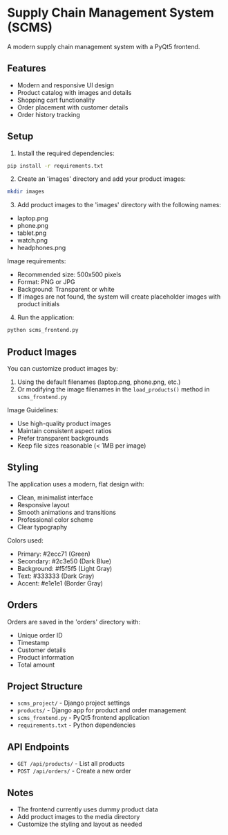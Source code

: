 # Supply Chain Management System (SCMS)

A modern supply chain management system with a PyQt5 frontend.

## Features

- Modern and responsive UI design
- Product catalog with images and details
- Shopping cart functionality
- Order placement with customer details
- Order history tracking

## Setup

1. Install the required dependencies:
```bash
pip install -r requirements.txt
```

2. Create an 'images' directory and add your product images:
```bash
mkdir images
```

3. Add product images to the 'images' directory with the following names:
- laptop.png
- phone.png
- tablet.png
- watch.png
- headphones.png

Image requirements:
- Recommended size: 500x500 pixels
- Format: PNG or JPG
- Background: Transparent or white
- If images are not found, the system will create placeholder images with product initials

4. Run the application:
```bash
python scms_frontend.py
```

## Product Images

You can customize product images by:

1. Using the default filenames (laptop.png, phone.png, etc.)
2. Or modifying the image filenames in the `load_products()` method in `scms_frontend.py`

Image Guidelines:
- Use high-quality product images
- Maintain consistent aspect ratios
- Prefer transparent backgrounds
- Keep file sizes reasonable (< 1MB per image)

## Styling

The application uses a modern, flat design with:
- Clean, minimalist interface
- Responsive layout
- Smooth animations and transitions
- Professional color scheme
- Clear typography

Colors used:
- Primary: #2ecc71 (Green)
- Secondary: #2c3e50 (Dark Blue)
- Background: #f5f5f5 (Light Gray)
- Text: #333333 (Dark Gray)
- Accent: #e1e1e1 (Border Gray)

## Orders

Orders are saved in the 'orders' directory with:
- Unique order ID
- Timestamp
- Customer details
- Product information
- Total amount

## Project Structure

- `scms_project/` - Django project settings
- `products/` - Django app for product and order management
- `scms_frontend.py` - PyQt5 frontend application
- `requirements.txt` - Python dependencies

## API Endpoints

- `GET /api/products/` - List all products
- `POST /api/orders/` - Create a new order

## Notes

- The frontend currently uses dummy product data
- Add product images to the media directory
- Customize the styling and layout as needed 